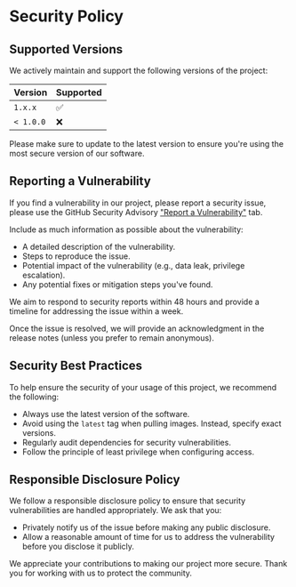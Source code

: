 # Security Policy

## Supported Versions

We actively maintain and support the following versions of the project:

| Version   | Supported          |
| --------- | ------------------ |
| `1.x.x`   | :white_check_mark: |
| `< 1.0.0` | :x:                |

Please make sure to update to the latest version to ensure you're using the most secure version of our software.

## Reporting a Vulnerability

If you find a vulnerability in our project, please report a security issue, please use the GitHub Security Advisory
["Report a Vulnerability"](https://github.com/zavoloklom/docker-compose-linter/security/advisories/new) tab.

Include as much information as possible about the vulnerability:

- A detailed description of the vulnerability.
- Steps to reproduce the issue.
- Potential impact of the vulnerability (e.g., data leak, privilege escalation).
- Any potential fixes or mitigation steps you've found.

We aim to respond to security reports within 48 hours and provide a timeline for addressing the issue within a week.

Once the issue is resolved, we will provide an acknowledgment in the release notes (unless you prefer to remain
anonymous).

## Security Best Practices

To help ensure the security of your usage of this project, we recommend the following:

- Always use the latest version of the software.
- Avoid using the `latest` tag when pulling images. Instead, specify exact versions.
- Regularly audit dependencies for security vulnerabilities.
- Follow the principle of least privilege when configuring access.

## Responsible Disclosure Policy

We follow a responsible disclosure policy to ensure that security vulnerabilities are handled appropriately. We ask that
you:

- Privately notify us of the issue before making any public disclosure.
- Allow a reasonable amount of time for us to address the vulnerability before you disclose it publicly.

We appreciate your contributions to making our project more secure. Thank you for working with us to protect the
community.
